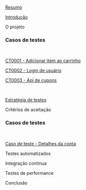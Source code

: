 [Resumo](https://github.com/victor-fpereira/TCC-EBAC-QE/blob/main/Resumo.md)

[Introdução](https://github.com/victor-fpereira/TCC-EBAC-QE/blob/main/Introducao.md)

O projeto

<h3>Casos de testes</h3>
</br>

[CT0001 - Adicionar item ao carrinho](https://github.com/victor-fpereira/TCC-EBAC-QE/blob/main/CT001-Adicionar_itens_ao_carrinho.md)

[CT0002 - Login de usuário](https://github.com/victor-fpereira/TCC-EBAC-QE/blob/main/CT0002-Login_de_usuario.md)

[CT0003 - Api de cupons](https://github.com/victor-fpereira/TCC-EBAC-QE/blob/main/CT0003-Api_de_cupons.md)

</br>

[Estratégia de testes](https://github.com/victor-fpereira/TCC-EBAC-QE/blob/main/Estrategia_de_testes.md)

Critérios de aceitação

<h3>Casos de testes</h3>
</br>

[Caso de teste - Detalhes da conta](https://github.com/victor-fpereira/TCC-EBAC-QE/blob/main/TC-Detalhes_da_conta.md)

Testes automatizados

Integração contínua

Testes de performance

Conclusão
